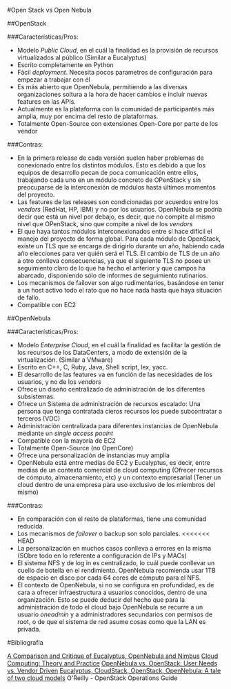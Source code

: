 #Open Stack vs Open Nebula

##OpenStack

###Características/Pros:
- Modelo *Public Cloud*, en el cuál la finalidad es la provisión de recursos virtualizados al público (Similar a Eucalyptus)
- Escrito completamente en Python
- Fácil *deployment*. Necesita pocos parametros de configuración para empezar a trabajar con él
- Es más abierto que OpenNebula, permitiendo a las diversas organizaciones soltura a la hora de hacer cambios e incluír nuevas features en las APIs.
- Actualmente es la plataforma con la comunidad de participantes más amplia, muy por encima del resto de plataformas.
- Totalmente Open-Source con extensiones Open-Core por parte de los vendor

###Contras:
- En la primera release de cada versión suelen haber problemas de conexionado entre los distintos módulos. Esto es debido a que los equipos de desarrollo pecan de poca comunicación entre ellos, trabajando cada uno en un módulo concreto de OPenStack y sin preocuparse de la interconexión de módulos hasta últimos momentos del proyecto.
- Las features de las releases son condicionadas por acuerdos entre los *vendors* (RedHat, HP, IBM) y no por los usuarios. OpenNebula se podría decir que está un nivel por debajo, es decir, que no compite al mismo nivel que OPenStack, sino que compite a nivel de los *vendors*
- El que haya tantos módulos interconexionados entre sí hace difícil el manejo del proyecto de forma global. Para cada módulo de OpenStack, existe un TLS que se encarga de dirigirlo durante un año, habiendo cada año elecciones para ver quién será el TLS. El cambio de TLS de un año a otro conlleva consecuencias, ya que el siguiente TLS no posee un seguimiento claro de lo que ha hecho el anterior y que campos ha abarcado, disponiendo sólo de informes de seguimiento rutinarios.
- Los mecanismos de failover son algo rudimentarios, basándose en tener a un host activo todo el rato que no hace nada hasta que haya situación de fallo.
- Compatible con EC2


##OpenNebula

###Características/Pros:
- Modelo *Enterprise Cloud*, en el cuál la finalidad es facilitar la gestión de los recursos de los DataCenters, a modo de extensión de la virtualización. (Similar a VMware)
- Escrito en C++, C, Ruby, Java, Shell script, lex, yacc.
- El desarrollo de las features va en función de las necesidades de los usuarios, y no de los *vendors*
- Ofrece un diseño centralizado de administración de los diferentes subsistemas.
- Ofrece un Sistema de administración de recursos escalado: Una persona que tenga contratada cieros recursos los puede subcontratar a terceros (VDC)
- Administración centralizada para diferentes instancias de OpenNebula mediante un *single access pooint*
- Compatible con la mayoría de EC2
- Totalmente Open-Source (no OpenCore)
- Ofrece una personalización de instancias muy amplia
- OpenNebula está entre medias de EC2 y Eucalyptus, es decir, entre medias de un contexto comercial de cloud computing (Ofrecer recursos de cómputo, almacenamiento, etc) y un contexto empresarial (Tener un cloud dentro de una empresa para uso exclusivo de los miembros del mismo)

###Contras:
- En comparación con el resto de plataformas, tiene una comunidad reducida.
- Los mecanismos de *failover* o backup son solo parciales.
<<<<<<< HEAD
- La personalización en muchos casos conlleva a errores en la misma (SObre todo en lo referente a configuración de IPs y MACs)
- El sistema NFS y de log in es centralizado, lo cuál puede conllevar un cuello de botella en el rendimiento. OpenNebula recomienda usar 1TB de espacio en disco por cada 64 cores de cómputo para el NFS.
- El contexto de OpenNebula, si no se configura en profundidad, es de cara a ofrecer infraestructura a usuarios conocidos, dentro de una organización. Esto se puede deducir del hecho que para la administración de todo el cloud bajo OpenNebula se recurre a un usuario *oneadmin* y a administradores secundarios con permisos de root, o de que el sistema de red asume cosas como que la LAN es privada.



#Bibliografía

[A Comparison and Critique of Eucalyptus, OpenNebula and Nimbus](http://ccl.cse.nd.edu/research/papers/psempoli-cloudcom.pdf)
[Cloud Computing: Theory and Practice](http://books.google.es/books?id=mpcBw1OnyIgC&printsec=frontcover&hl=es&source=gbs_ge_summary_r&cad=0#v=onepage&q&f=false)
[OpenNebula vs. OpenStack: User Needs vs. Vendor Driven](http://opennebula.org/opennebula-vs-openstack-user-needs-vs-vendor-driven/)
[Eucalyptus, CloudStack, OpenStack, OpenNebula: A tale of two cloud models](http://opennebula.org/eucalyptus-cloudstack-openstack-and-opennebula-a-tale-of-two-cloud-models/)
O'Reilly - OpenStack Operations Guide
